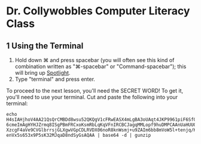 # Dr. Collywobbles Computer Literacy Class

## 1 Using the Terminal

1. Hold down ⌘ and press spacebar (you will often see this kind of combination written as "⌘-spacebar" or "Command-spacebar"); this will bring up [Spotlight](https://support.apple.com/en-us/HT204014).
2. Type "terminal" and press enter.

To proceed to the next lesson, you'll need the SECRET WORD!  To get it, you'll need to use your terminal.  Cut and paste the following into your terminal:

```
echo H4sIAHjhoV4AA21QsQrCMBDd8wsu52QKQgV1cFRwEASX4mLgBA3oUAqt4JKP9961piF6SfOu1/f\
6cmeImAgHYHJZrmq8ISgPBmFRCxoKsmRbLqKqVFnIRCBCJagqMMLopf9huDMPCAAnUaHUU0dVAGvGLLZ\
XzcgF4aVe9CVGlbrrsjGLXgwVGpCDLRVDX06noR8knWsmj+u9ZAIm6bb8mVoW5l+tenjq/K31L3o37Z2\
enVx5s653x9P5sK32MJqaD8ndSyGsAQAA | base64 -d | gunzip
```
